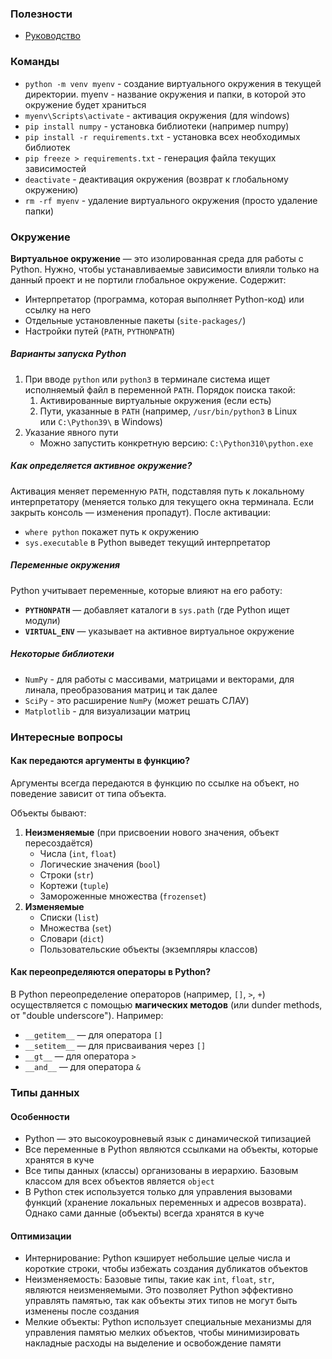 
### Полезности
- [Руководство](https://metanit.com/python/)

### Команды
- `python -m venv myenv` - создание виртуального окружения в текущей директории. myenv - название окружения и папки, в которой это окружение будет храниться
- `myenv\Scripts\activate` - активация окружения (для windows)
- `pip install numpy` - установка библиотеки (например numpy)
- `pip install -r requirements.txt` - установка всех необходимых библиотек
- `pip freeze > requirements.txt` - генерация файла текущих зависимостей
- `deactivate` - деактивация окружения (возврат к глобальному окружению)
- `rm -rf myenv` - удаление виртуального окружения (просто удаление папки)

### Окружение

**Виртуальное окружение** — это изолированная среда для работы с Python. Нужно, чтобы устанавливаемые зависимости влияли только на данный проект и не портили глобальное окружение. Содержит:
- Интерпретатор (программа, которая выполняет Python-код) или ссылку на него
- Отдельные установленные пакеты (`site-packages/`)
- Настройки путей (`PATH`, `PYTHONPATH`)

##### Варианты запуска Python
1. При вводе `python` или `python3` в терминале система ищет исполняемый файл в переменной `PATH`. Порядок поиска такой:
	1. Активированные виртуальные окружения (если есть)
	2. Пути, указанные в `PATH` (например, `/usr/bin/python3` в Linux или `C:\Python39\` в Windows)
2. Указание явного пути
	- Можно запустить конкретную версию: `C:\Python310\python.exe`

##### Как определяется активное окружение?
Активация меняет переменную `PATH`, подставляя путь к локальному интерпретатору (меняется только для текущего окна терминала. Если закрыть консоль — изменения пропадут). После активации:
- `where python` покажет путь к окружению
- `sys.executable` в Python выведет текущий интерпретатор

##### Переменные окружения
Python учитывает переменные, которые влияют на его работу:
- **`PYTHONPATH`** — добавляет каталоги в `sys.path` (где Python ищет модули)    
- **`VIRTUAL_ENV`** — указывает на активное виртуальное окружение

##### Некоторые библиотеки
- `NumPy` - для работы с массивами, матрицами и векторами, для линала, преобразования матриц и так далее
- `SciPy` - это расширение `NumPy` (может решать СЛАУ)
- `Matplotlib` - для визуализации матриц

### Интересные вопросы

#### Как передаются аргументы в функцию?

Аргументы всегда передаются в функцию по ссылке на объект, но поведение зависит от типа объекта. 

Объекты бывают:
1. **Неизменяемые** (при присвоении нового значения, объект пересоздаётся)
	- Числа (`int`, `float`)
	- Логические значения (`bool`)
	- Строки (`str`)
	- Кортежи (`tuple`)
	- Замороженные множества (`frozenset`)
2. **Изменяемые**
	- Списки (`list`)
	- Множества (`set`)
	- Словари (`dict`)
	- Пользовательские объекты (экземпляры классов)

#### Как переопределяются операторы в Python?

В Python переопределение операторов (например, `[]`, `>`, `+`) осуществляется с помощью **магических методов** (или dunder methods, от "double underscore"). Например:
- `__getitem__` — для оператора `[]`
- `__setitem__` — для присваивания через `[]`
- `__gt__` — для оператора `>`
- `__and__` — для оператора `&`

### Типы данных

#### Особенности
- Python — это высокоуровневый язык с динамической типизацией
- Все переменные в Python являются ссылками на объекты, которые хранятся в куче
- Все типы данных (классы) организованы в иерархию. Базовым классом для всех объектов является `object`
- В Python стек используется только для управления вызовами функций (хранение локальных переменных и адресов возврата). Однако сами данные (объекты) всегда хранятся в куче

#### Оптимизации
- Интернирование: Python кэширует небольшие целые числа и короткие строки, чтобы избежать создания дубликатов объектов
- Неизменяемость: Базовые типы, такие как `int`, `float`, `str`, являются неизменяемыми. Это позволяет Python эффективно управлять памятью, так как объекты этих типов не могут быть изменены после создания
- Мелкие объекты: Python использует специальные механизмы для управления памятью мелких объектов, чтобы минимизировать накладные расходы на выделение и освобождение памяти